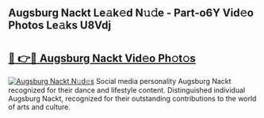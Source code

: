 ## Augsburg Nackt Le𝚊k𝚎d N𝚞𝚍e - Part-o6Y Vid𝚎o Photos Le𝚊ks U8Vdj

# <h2><a href="http://fb71atj.evod.top/?m=Augsburg+Nackt">🔗 👉🔴 Augsburg Nackt Vid𝚎o Ph𝚘t𝚘s</a></h2>

[![Augsburg Nackt N𝚞d𝚎s](https://i.imgur.com/8V9OHl7.gif)](http://fb71atj.evod.top/?m=Augsburg+Nackt)
Social media personality Augsburg Nackt recognized for their dance and lifestyle content. Distinguished individual Augsburg Nackt, recognized for their outstanding contributions to the world of arts and culture. 
